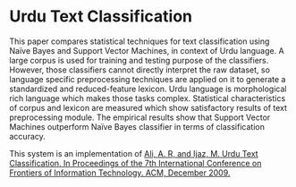# Urdu Text Classification

This paper compares statistical techniques for text classification using Naïve Bayes and Support Vector Machines, in context of Urdu language. A large corpus is used for training and testing purpose of the classifiers. However, those classifiers cannot directly interpret the raw dataset, so language specific preprocessing techniques are applied on it to generate a standardized and reduced-feature lexicon. Urdu language is morphological rich language which makes those tasks complex. Statistical characteristics of corpus and lexicon are measured which show satisfactory results of text preprocessing module. The empirical results show that Support Vector Machines outperform Naïve Bayes classifier in terms of classification accuracy.

This system is an implementation of 
<a href="https://pdfs.semanticscholar.org/d9b1/1c2d76ef4c20c11b9ff1d2de25cb0a222804.pdf">Ali, A. R, and Ijaz, M. Urdu Text Classification. In Proceedings of the 7th International Conference on Frontiers of Information Technology. ACM, December 2009.</a>
